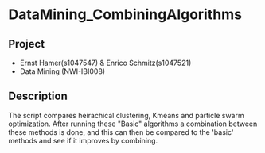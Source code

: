 # DataMining_CombiningAlgorithms

##  Project
* Ernst Hamer(s1047547) & Enrico Schmitz(s1047521)
* Data Mining (NWI-IBI008)

##  Description
The script compares heirachical clustering, Kmeans and particle swarm optimization. 
After running these "Basic" algorithms a combination between these methods is done, and this can then be compared to the 'basic' methods and see if it improves by combining.
